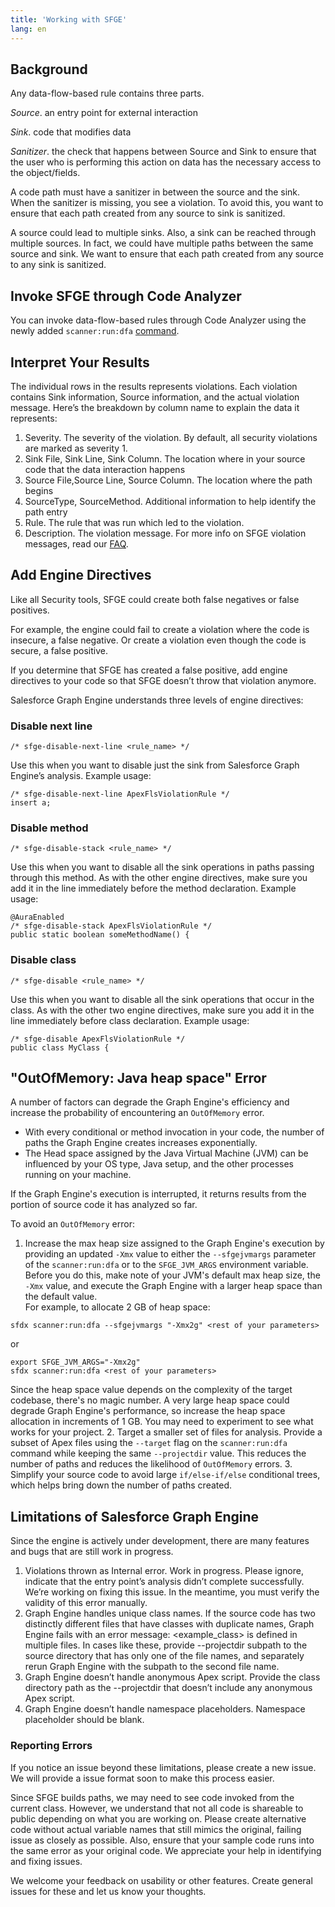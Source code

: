 ```yaml
---
title: 'Working with SFGE'
lang: en
---
```



## Background

Any data-flow-based rule contains three parts.

*Source*. an entry point for external interaction

*Sink*. code that modifies data

*Sanitizer*. the check that happens between Source and Sink to ensure that the user who is performing this action on data has the necessary access to the object/fields.

A code path must have a sanitizer in between the source and the sink. When the sanitizer is missing, you see a violation. To avoid this, you want to ensure that each path created from any source to sink is sanitized.

A source could lead to multiple sinks. Also, a sink can be reached through multiple sources. In fact, we could have multiple paths between the same source and sink. We want to ensure that each path created from any source to any sink is sanitized.

## Invoke SFGE through Code Analyzer
You can invoke data-flow-based rules through Code Analyzer using the newly added `scanner:run:dfa` [command](./en/v3.x/scanner-commands/dfa/).

## Interpret Your Results

The individual rows in the results represents violations. Each violation contains Sink information, Source information, and the actual violation message. Here’s the breakdown by column name to explain the data it represents:

1. Severity. The severity of the violation. By default, all security violations are marked as severity 1.
2. Sink File, Sink Line, Sink Column. The location where in your source code that the data interaction happens
3. Source File,Source Line, Source Column. The location where the path begins
4. SourceType, SourceMethod. Additional information to help identify the path entry
5. Rule. The rule that was run which led to the violation.
6. Description. The violation message. For more info on SFGE violation messages, read our [FAQ](./en/v3.x/faq/#questions-about-interpreting-apexflsviolationrule-results).

## Add Engine Directives

Like all Security tools, SFGE could create both false negatives or false positives. 

For example, the engine could fail to create a violation where the code is insecure, a false negative. Or create a violation even though the code is secure, a false positive. 

If you determine that SFGE has created a false positive, add engine directives to your code so that SFGE doesn’t throw that violation anymore.

Salesforce Graph Engine understands three levels of engine directives:

### Disable next line

`/* sfge-disable-next-line <rule_name> */`

Use this when you want to disable just the sink from Salesforce Graph Engine’s analysis.
Example usage:

```
/* sfge-disable-next-line ApexFlsViolationRule */
insert a;
```

### Disable method

`/* sfge-disable-stack <rule_name> */`

Use this when you want to disable all the sink operations in paths passing through this method.
As with the other engine directives, make sure you add it in the line immediately before the method declaration.
Example usage:

```
@AuraEnabled
/* sfge-disable-stack ApexFlsViolationRule */
public static boolean someMethodName() {
```

### Disable class

`/* sfge-disable <rule_name> */`

Use this when you want to disable all the sink operations that occur in the class. As with the other two engine directives, make sure you add it in the line immediately before class declaration.
Example usage:

```
/* sfge-disable ApexFlsViolationRule */
public class MyClass {
```

## "OutOfMemory: Java heap space" Error

A number of factors can degrade the Graph Engine's efficiency and increase the probability of encountering an `OutOfMemory` error.
- With every conditional or method invocation in your code, the number of paths the Graph Engine creates increases exponentially.
- The Head space assigned by the Java Virtual Machine (JVM) can be influenced by your OS type, Java setup, and the other processes running on your machine.

If the Graph Engine's execution is interrupted, it returns results from the portion of source code it has analyzed so far.

To avoid an `OutOfMemory` error:
1. Increase the max heap size assigned to the Graph Engine's execution by providing an updated `-Xmx` value to either the `--sfgejvmargs` parameter of the `scanner:run:dfa` or to the `SFGE_JVM_ARGS` environment variable.
<br>Before you do this, make note of your JVM's default max heap size, the `-Xmx` value, and execute the Graph Engine with a larger heap space than the default value.
<br>For example, to allocate 2 GB of heap space:
```
sfdx scanner:run:dfa --sfgejvmargs "-Xmx2g" <rest of your parameters>
```
or
```
export SFGE_JVM_ARGS="-Xmx2g"
sfdx scanner:run:dfa <rest of your parameters>
```
Since the heap space value depends on the complexity of the target codebase, there's no magic number. A very large heap space could degrade Graph Engine's performance, so increase the heap space allocation in increments of 1 GB. You may need to experiment to see what works for your project.
2. Target a smaller set of files for analysis. Provide a subset of Apex files using the `--target` flag on the `scanner:run:dfa` command while keeping the same `--projectdir` value. This reduces the number of paths and reduces the likelihood of `OutOfMemory` errors.
3. Simplify your source code to avoid large `if/else-if/else` conditional trees, which helps bring down the number of paths created.

## Limitations of Salesforce Graph Engine

Since the engine is actively under development, there are many features and bugs that are still work in progress.

1. Violations thrown as Internal error. Work in progress. Please ignore, indicate that the entry point’s analysis didn’t complete successfully. We’re working on fixing this issue. In the meantime, you must verify the validity of this error manually.
2. Graph Engine handles unique class names. If the source code has two distinctly different files that have classes with duplicate names, Graph Engine fails with an error message: <example_class> is defined in multiple files. In cases like these, provide --projectdir subpath to the source directory that has only one of the file names, and separately rerun Graph Engine with the subpath to the second file name.
3. Graph Engine doesn’t handle anonymous Apex script. Provide the class directory path as the --projectdir that doesn’t include any anonymous Apex script.
4. Graph Engine doesn’t handle namespace placeholders. Namespace placeholder should be blank.

### Reporting Errors

If you notice an issue beyond these limitations, please create a new issue. We will provide a issue format soon to make this process easier.

Since SFGE builds paths, we may need to see code invoked from the current class. However, we understand that not all code is shareable to public depending on what you are working on. Please create alternative code without actual variable names that still mimics the original, failing issue as closely as possible. Also, ensure that your sample code runs into the same error as your original code. We appreciate your help in identifying and fixing issues.

We welcome your feedback on usability or other features. Create general issues for these and let us know your thoughts.
